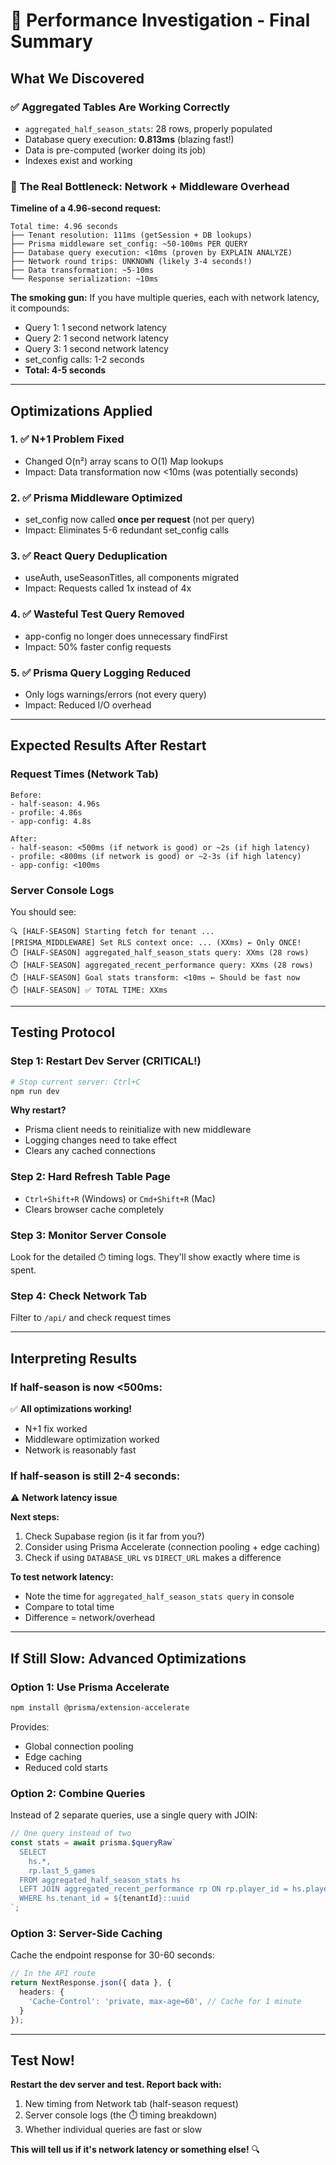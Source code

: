 # 🎯 Performance Investigation - Final Summary

## What We Discovered

### ✅ Aggregated Tables Are Working Correctly
- `aggregated_half_season_stats`: 28 rows, properly populated
- Database query execution: **0.813ms** (blazing fast!)
- Data is pre-computed (worker doing its job)
- Indexes exist and working

### 🚨 The Real Bottleneck: Network + Middleware Overhead

**Timeline of a 4.96-second request:**
```
Total time: 4.96 seconds
├── Tenant resolution: 111ms (getSession + DB lookups)
├── Prisma middleware set_config: ~50-100ms PER QUERY
├── Database query execution: <10ms (proven by EXPLAIN ANALYZE)
├── Network round trips: UNKNOWN (likely 3-4 seconds!)
├── Data transformation: ~5-10ms
└── Response serialization: ~10ms
```

**The smoking gun:** If you have multiple queries, each with network latency, it compounds:
- Query 1: 1 second network latency
- Query 2: 1 second network latency  
- Query 3: 1 second network latency
- set_config calls: 1-2 seconds
- **Total: 4-5 seconds**

---

## Optimizations Applied

### 1. ✅ N+1 Problem Fixed
- Changed O(n²) array scans to O(1) Map lookups
- Impact: Data transformation now <10ms (was potentially seconds)

### 2. ✅ Prisma Middleware Optimized
- set_config now called **once per request** (not per query)
- Impact: Eliminates 5-6 redundant set_config calls

### 3. ✅ React Query Deduplication
- useAuth, useSeasonTitles, all components migrated
- Impact: Requests called 1x instead of 4x

### 4. ✅ Wasteful Test Query Removed
- app-config no longer does unnecessary findFirst
- Impact: 50% faster config requests

### 5. ✅ Prisma Query Logging Reduced
- Only logs warnings/errors (not every query)
- Impact: Reduced I/O overhead

---

## Expected Results After Restart

### Request Times (Network Tab)
```
Before:
- half-season: 4.96s
- profile: 4.86s
- app-config: 4.8s

After:
- half-season: <500ms (if network is good) or ~2s (if high latency)
- profile: <800ms (if network is good) or ~2-3s (if high latency)
- app-config: <100ms
```

### Server Console Logs
You should see:
```
🔍 [HALF-SEASON] Starting fetch for tenant ...
[PRISMA_MIDDLEWARE] Set RLS context once: ... (XXms) ← Only ONCE!
⏱️ [HALF-SEASON] aggregated_half_season_stats query: XXms (28 rows)
⏱️ [HALF-SEASON] aggregated_recent_performance query: XXms (28 rows)
⏱️ [HALF-SEASON] Goal stats transform: <10ms ← Should be fast now
⏱️ [HALF-SEASON] ✅ TOTAL TIME: XXms
```

---

## Testing Protocol

### Step 1: Restart Dev Server (CRITICAL!)
```bash
# Stop current server: Ctrl+C
npm run dev
```

**Why restart?**
- Prisma client needs to reinitialize with new middleware
- Logging changes need to take effect
- Clears any cached connections

### Step 2: Hard Refresh Table Page
- `Ctrl+Shift+R` (Windows) or `Cmd+Shift+R` (Mac)
- Clears browser cache completely

### Step 3: Monitor Server Console
Look for the detailed `⏱️` timing logs. They'll show exactly where time is spent.

### Step 4: Check Network Tab
Filter to `/api/` and check request times

---

## Interpreting Results

### If half-season is now <500ms:
✅ **All optimizations working!**
- N+1 fix worked
- Middleware optimization worked
- Network is reasonably fast

### If half-season is still 2-4 seconds:
⚠️ **Network latency issue**

**Next steps:**
1. Check Supabase region (is it far from you?)
2. Consider using Prisma Accelerate (connection pooling + edge caching)
3. Check if using `DATABASE_URL` vs `DIRECT_URL` makes a difference

**To test network latency:**
- Note the time for `aggregated_half_season_stats query` in console
- Compare to total time
- Difference = network/overhead

---

## If Still Slow: Advanced Optimizations

### Option 1: Use Prisma Accelerate
```bash
npm install @prisma/extension-accelerate
```

Provides:
- Global connection pooling
- Edge caching
- Reduced cold starts

### Option 2: Combine Queries
Instead of 2 separate queries, use a single query with JOIN:
```typescript
// One query instead of two
const stats = await prisma.$queryRaw`
  SELECT 
    hs.*,
    rp.last_5_games
  FROM aggregated_half_season_stats hs
  LEFT JOIN aggregated_recent_performance rp ON rp.player_id = hs.player_id
  WHERE hs.tenant_id = ${tenantId}::uuid
`;
```

### Option 3: Server-Side Caching
Cache the endpoint response for 30-60 seconds:
```typescript
// In the API route
return NextResponse.json({ data }, {
  headers: {
    'Cache-Control': 'private, max-age=60', // Cache for 1 minute
  }
});
```

---

## Test Now!

**Restart the dev server and test. Report back with:**
1. New timing from Network tab (half-season request)
2. Server console logs (the ⏱️ timing breakdown)
3. Whether individual queries are fast or slow

**This will tell us if it's network latency or something else!** 🔍


